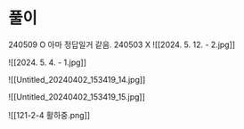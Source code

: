 # 풀이
240509 O 아마 정답일거 같음.
240503 X 
![[2024. 5. 12. - 2.jpg]]


![[2024. 5. 4. - 1.jpg]]

![[Untitled_20240402_153419_14.jpg]]



![[Untitled_20240402_153419_15.jpg]]

![[121-2-4 활하중.png]]